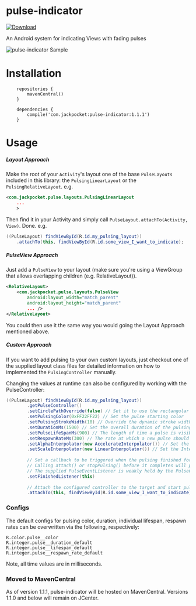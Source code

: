 # pulse-indicator

[![Download](https://img.shields.io/maven-central/v/com.jackpocket/pulse-indicator)](https://search.maven.org/artifact/com.jackpocket/pulse-indicator)

An Android system for indicating Views with fading pulses

![pulse-indicator Sample](https://github.com/jackpocket/android-pulse-indicator/raw/master/pulse.gif)

# Installation

```
    repositories {
        mavenCentral()
    }

    dependencies {
        compile('com.jackpocket:pulse-indicator:1.1.1')
    }
```

# Usage

##### Layout Approach

Make the root of your `Activity`'s layout one of the base `PulseLayouts` included in this library: the `PulsingLinearLayout` or the `PulsingRelativeLayout`. e.g.

```xml
<com.jackpocket.pulse.layouts.PulsingLinearLayout 
    ...
    >
``` 

Then find it in your Activity and simply call `PulseLayout.attachTo(Activity, View)`. Done. e.g.

```java
((PulseLayout) findViewById(R.id.my_pulsing_layout))
    .attachTo(this, findViewById(R.id.some_view_I_want_to_indicate);
```

##### PulseView Approach

Just add a `PulseView` to your layout (make sure you're using a ViewGroup that allows overlapping children (e.g. RelativeLayout)).

```xml
<RelativeLayout>
    <com.jackpocket.pulse.layouts.PulseView
        android:layout_width="match_parent"
        android:layout_height="match_parent"
        ... />
</RelativeLayout>
``` 

You could then use it the same way you would going the Layout Approach mentioned above.

##### Custom Approach

If you want to add pulsing to your own custom layouts, just checkout one of the supplied layout class files for detailed information on how to implemented the `PulsingController` manually.

Changing the values at runtime can also be configured by working with the PulseController:

```java
((PulseLayout) findViewById(R.id.my_pulsing_layout))
        .getPulseController()
        .setCirclePathOverride(false) // Set it to use the rectangular boundaries instead of circle pulsing
        .setPulsingColor(0xFF22FF22) // Set the pulse starting color
        .setPulsingStrokeWidth(10) // Override the dynamic stroke width with a custom one
        .setDurationMs(1500) // Set the overall duration of the pulsing (will continue until no pulses exist)
        .setPulseLifeSpanMs(900) // The length of time a pulse is visible
        .setRespawnRateMs(300) // The rate at which a new pulse should be added
        .setAlphaInterpolator(new AccelerateInterpolator()) // Set the Interpolator for the alpha animation
        .setScaleInterpolator(new LinearInterpolator()) // Set the Interpolator for the scaling animation
        
        // Set a callback to be triggered when the pulsing finished for a View. 
        // Calling attach() or stopPulsing() before it completes will prevent it from being triggered.
        // The supplied PulseEventListener is weakly held by the PulseController.
        .setFinishedListener(this) 
        
        // Attach the configured controller to the target and start pulsing
        .attachTo(this, findViewById(R.id.some_view_I_want_to_indicate)); 
```

### Configs

The default configs for pulsing color, duration, individual lifespan, respawn rates can be overwritten via the following, respectively:

    R.color.pulse__color
    R.integer.pulse__duration_default
    R.integer.pulse__lifespan_default
    R.integer.pulse__respawn_rate_default

Note, all time values are in milliseconds.

### Moved to MavenCentral

As of version 1.1.1, pulse-indicator will be hosted on MavenCentral. Versions 1.1.0 and below will remain on JCenter.

